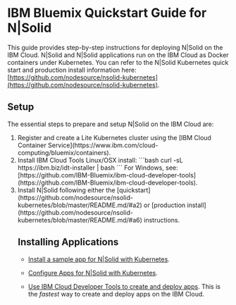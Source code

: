 # IBM Bluemix Quickstart Guide for N|Solid

This guide provides step-by-step instructions for deploying N|Solid on the IBM Cloud. N|Solid and N|Solid applications run on the IBM Cloud as Docker containers under Kubernetes. You can refer to the N|Solid Kubernetes quick start and production install information here: [https://github.com/nodesource/nsolid-kubernetes](https://github.com/nodesource/nsolid-kubernetes).

## Setup

The essential steps to prepare and setup N|Solid on the IBM Cloud are:
<ol>
<li>
Register and create a Lite Kubernetes cluster using the 
[IBM Cloud Container Service](https://www.ibm.com/cloud-computing/bluemix/containers).
</li>
<li>
Install IBM Cloud Tools 
Linux/OSX install: 
```bash
curl -sL https://ibm.biz/idt-installer | bash
```
For Windows, see: [https://github.com/IBM-Bluemix/ibm-cloud-developer-tools](https://github.com/IBM-Bluemix/ibm-cloud-developer-tools).
</li>
<li>
Install N|Solid following either the [quickstart](https://github.com/nodesource/nsolid-kubernetes/blob/master/README.md/#a2) or [production install](https://github.com/nodesource/nsolid-kubernetes/blob/master/README.md/#a6) instructions. 
</li>
</eol>

## Installing Applications

- [Install a sample app for N|Solid with Kubernetes](https://github.com/nodesource/nsolid-kubernetes/blob/master/README.md/#a5).

- [Configure Apps for N|Solid with Kubernetes](https://github.com/nodesource/nsolid-kubernetes/blob/master/README.md/#a16).

- [Use IBM Cloud Developer Tools to create and deploy apps](https://developer.ibm.com/node/cloud/). This is the *fastest* way to create and deploy apps on the IBM Cloud.
